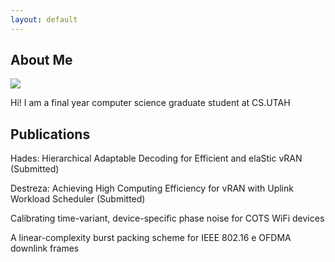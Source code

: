 ```yaml
---
layout: default
---
```


## About Me

<img class="profile-picture" src="sherlock.jpg">

Hi! I am a final year computer science graduate student at CS.UTAH


## Publications

Hades: Hierarchical Adaptable Decoding for Efficient and elaStic vRAN (Submitted)

Destreza: Achieving High Computing Efficiency for vRAN with Uplink Workload Scheduler	(Submitted)

Calibrating time-variant, device-specific phase noise for COTS WiFi devices

A linear-complexity burst packing scheme for IEEE 802.16 e OFDMA downlink frames




